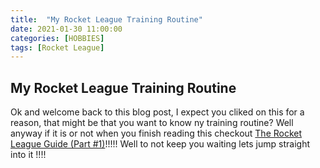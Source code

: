 ```yaml
---
title:  "My Rocket League Training Routine"
date: 2021-01-30 11:00:00
categories: [HOBBIES]
tags: [Rocket League]
---
```


## My Rocket League Training Routine

Ok and welcome back to this blog post, I expect you cliked on this for a reason,
that might be that you want to know ny training routine?
Well anyway if it is or not when you finish reading this  checkout [The Rocket League Guide (Part #1)](https://adrianrubio.org/posts/The_Rocket_League_Guide_part_1/)!!!!!
Well to not keep you waiting lets jump straight into it !!!!
